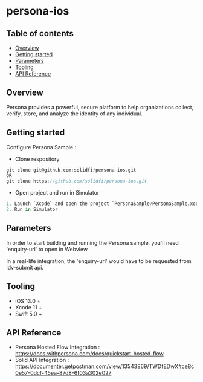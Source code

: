 # persona-ios

## Table of contents
- [Overview](#overview)
- [Getting started](#getting-started)
- [Parameters](#parameters)
- [Tooling](#tooling)
- [API Reference](#api-reference)


## Overview
Persona provides a powerful, secure platform to help organizations collect, verify, store, and analyze the identity of any individual.

## Getting started
Configure Persona Sample :
- Clone respository
```groovy
git clone git@github.com:solidfi/persona-ios.git
OR
git clone https://github.com/solidfi/persona-ios.git
```
- Open project and run in Simulator
```groovy
1. Launch `Xcode` and open the project `PersonaSample/PersonaSample.xcodeproj`
2. Run in Simulator
```

## Parameters
In order to start building and running the Persona sample, you'll need 'enquiry-url' to open in Webview.

In a real-life integration, the 'enquiry-url' would have to be requested from idv-submit api.


## Tooling
- iOS 13.0 +
- Xcode 11 +
- Swift 5.0 +

## API Reference
- Persona Hosted Flow Integration : https://docs.withpersona.com/docs/quickstart-hosted-flow
- Solid API Integration : https://documenter.getpostman.com/view/13543869/TWDfEDwX#ce8c0e57-0dcf-45ea-87d8-6f03a302e027





